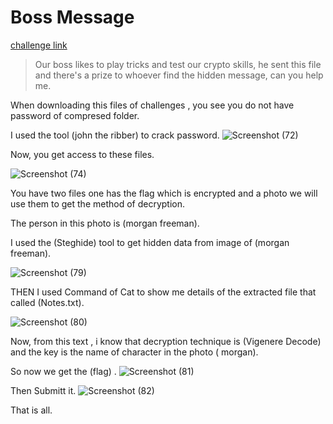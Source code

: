 # Boss Message

[challenge link](https://cybertalents.com/challenges/cryptography/boss-message)

>Our boss likes to play tricks and test our crypto skills, he sent this file and there's a prize to whoever find the hidden message, can you help me.

When downloading this files of challenges , you see you do not have password of compresed folder.

I used the tool (john the ribber) to crack password.
![Screenshot (72)](https://github.com/ebrahemayman272003/ebrahemayman272003/assets/109435374/0a476bec-b5b2-4c29-a322-f5aff8d17a54)

Now, you get access to these files.

![Screenshot (74)](https://github.com/ebrahemayman272003/ebrahemayman272003/assets/109435374/92498a7c-0e61-474e-86a5-79258187477c)

You have two files one has the flag which is encrypted and a photo we will use them to get the method of decryption.


The person in this photo is (morgan freeman).


I used the (Steghide) tool to get hidden data from image of (morgan freeman).

![Screenshot (79)](https://github.com/ebrahemayman272003/ebrahemayman272003/assets/109435374/babe86ee-f3e0-49a1-a5b5-81496ef54ccb)

 THEN I used Command of Cat to show me details of the extracted file that called (Notes.txt).

 ![Screenshot (80)](https://github.com/ebrahemayman272003/ebrahemayman272003/assets/109435374/5a5118ba-3849-4291-ad4e-8d9d29816537)



 Now, from this text , i know that decryption technique is (Vigenere Decode) and the key is the name of 
 character in the photo ( morgan).



 So now we get the (flag) .
 ![Screenshot (81)](https://github.com/ebrahemayman272003/ebrahemayman272003/assets/109435374/f8156f53-ea12-438a-ab34-d50a26d082a5)

 Then Submitt it.
 ![Screenshot (82)](https://github.com/ebrahemayman272003/ebrahemayman272003/assets/109435374/ad70b6ff-439c-420b-b014-d3ac049969ae)

 That is all.



 
